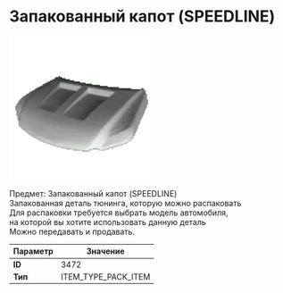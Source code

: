 # Запакованный капот (SPEEDLINE)

![Item Image](../img/3472.webp?raw=true)

Предмет: Запакованный капот (SPEEDLINE)<br>Запакованная деталь тюнинга, которую можно распаковать<br>Для распаковки требуется выбрать модель автомобиля,<br>на которой вы хотите использовать данную деталь<br>Можно передавать и продавать.


| Параметр | Значение |
|----------|----------|
| **ID** | 3472 |
| **Тип** | ITEM_TYPE_PACK_ITEM |


